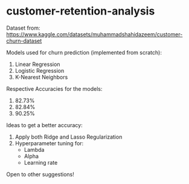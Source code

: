 # customer-retention-analysis

Dataset from: https://www.kaggle.com/datasets/muhammadshahidazeem/customer-churn-dataset

Models used for churn prediction (implemented from scratch):
1) Linear Regression
2) Logistic Regression
3) K-Nearest Neighbors

Respective Accuracies for the models:
1) 82.73%
2) 82.84%
3) 90.25%

Ideas to get a better accuracy:
1) Apply both Ridge and Lasso Regularization
2) Hyperparameter tuning for:
    * Lambda
    * Alpha
    * Learning rate

Open to other suggestions!
